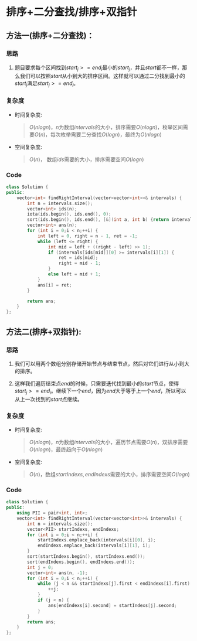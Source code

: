 # 排序+二分查找/排序+双指针
## 方法一(排序+二分查找)：
### 思路
1. 题目要求每个区间找到$start_j>=end_i$最小的$start_j$，并且$start$都不一样，那么我们可以按照$start$从小到大的排序区间。这样就可以通过二分找到最小的$start_j$满足$start_j>=end_i$。

### 复杂度
- 时间复杂度:
  > $O(nlogn)$，$n$为数组$intervals$的大小，排序需要$O(nlogn)$，枚举区间需要$O(n)$，每次枚举需要二分查找$O(logn)$，最终为$O(nlogn)$
- 空间复杂度:
  > $O(n)$， 数组$ids$需要的大小，排序需要空间$O(logn)$

### Code
```C++ []
class Solution {
public:
    vector<int> findRightInterval(vector<vector<int>>& intervals) {
        int n = intervals.size();
        vector<int> ids(n);
        iota(ids.begin(), ids.end(), 0);
        sort(ids.begin(), ids.end(), [&](int a, int b) {return intervals[a][0] < intervals[b][0];});
        vector<int> ans(n);
        for (int i = 0;i < n;++i) {
            int left = 0, right = n - 1, ret = -1;
            while (left <= right) {
                int mid = left + ((right - left) >> 1);
                if (intervals[ids[mid]][0] >= intervals[i][1]) {
                    ret = ids[mid];
                    right = mid - 1;
                }
                else left = mid + 1;
            }
            ans[i] = ret;
        }

        return ans;
    }
};
```
## 方法二(排序+双指针):
### 思路
1. 我们可以用两个数组分别存储开始节点与结束节点，然后对它们进行从小到大的排序。

2. 这样我们遍历结束点$end$的时候，只需要迭代找到最小的$start$节点，使得$start_j>=end_i$。继续下一个$end$，因为$end$大于等于上一个$end$，所以可以从上一次找到的$start$点继续。
### 复杂度
- 时间复杂度:
  > $O(nlogn)$，$n$为数组$intervals$的大小，遍历节点需要$O(n)$，双排序需要$O(nlogn)$，最终趋向于$O(nlogn)$
- 空间复杂度:
  > $O(n)$，数组$startIndexs,endIndexs$需要的大小，排序需要空间$O(logn)$

### Code
```C++ []
class Solution {
public:
    using PII = pair<int, int>;
    vector<int> findRightInterval(vector<vector<int>>& intervals) {
        int n = intervals.size();
        vector<PII> startIndexs, endIndexs;
        for (int i = 0;i < n;++i) {
            startIndexs.emplace_back(intervals[i][0], i);
            endIndexs.emplace_back(intervals[i][1], i);
        }
        sort(startIndexs.begin(), startIndexs.end());
        sort(endIndexs.begin(), endIndexs.end());
        int j = 0;
        vector<int> ans(n, -1);
        for (int i = 0;i < n;++i) {
            while (j < n && startIndexs[j].first < endIndexs[i].first) {
                ++j;
            }
            if (j < n) {
                ans[endIndexs[i].second] = startIndexs[j].second;
            }
        }
        return ans;
    }
};
```